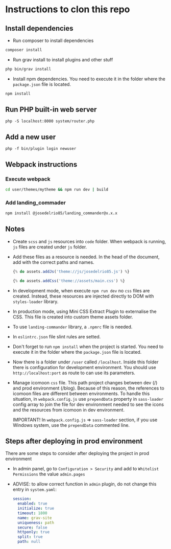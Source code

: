 # Instructions to clon this repo

## Install dependencies

* Run composer to install dependencies

```bash
composer install
```

* Run grav install to install plugins and other stuff

```bash
php bin/grav install
```

* Install npm dependencies. You need to execute it in the folder where the `package.json` file is located.

```bash
npm install
```

## Run PHP built-in web server

```
php -S localhost:8000 system/router.php  
```

## Add a new user

```
php -f bin/plugin login newuser
```

## Webpack instructions

### Execute webpack

  ```bash
  cd user/themes/mytheme && npm run dev | build
  ```

### Add landing_commader

  ```bash
  npm install @josedelrio85/landing_commander@x.x.x
  ```

## Notes

* Create `scss` and `js` resources into `code` folder. When webpack is running, `js` files are created under `js` folder.

* Add these files as a resource is needed. In the head of the document, add with the correct paths and names.

  ```js
  {% do assets.addJs('theme://js/josedelrio85.js') %}

  {% do assets.addCss('theme://assets/main.css') %}
  ```

* In development mode, when execute `npm run dev` no `css` files are created. Instead, these resources are injected directly to DOM with `styles-loader` library.

* In production mode, using Mini CSS Extract Plugin to externalise the CSS. This file is created into custom theme assets folder.

* To use `landing-commander` library, a `.npmrc` file is needed.

* In `eslintrc.json` file slint rules are setted.

* Don't forget to run `npm install` when the project is started. You need to execute it in the folder where the `package.json` file is located.

* Now there is a folder under `/user` called `/localhost`. Inside this folder there is configuration for development environment. You should use `http://localhost:port` as route to can use its parameters.

* Manage icomoon `css` file. This path project changes between dev (/) and prod environment (/blog). Because of this reason, the references to icomoon files are different between environments. 
  To handle this situation, in `webpack.config.js` use `prependData` property in `sass-loader` config array to join the file for dev environment needed to see the icons and the resources from icomoon in dev environment.
  
  IMPORTANT! In `webpack.config.js` => `sass-loader` section, if you use Windows system, use the `prependData` commented line.

## Steps after deploying in prod environment

There are some steps to consider after deploying the project in prod environment
  
* In admin panel, go to `Configuration > Security` and add to `Whitelist Permissions` the value `admin.pages`

* ADVISE: to allow correct function in `admin` plugin, do not change this entry in `system.yaml`:

  ```yaml
  session:
    enabled: true
    initialize: true
    timeout: 1800
    name: grav-site
    uniqueness: path
    secure: false
    httponly: true
    split: true
    path: null
  ```